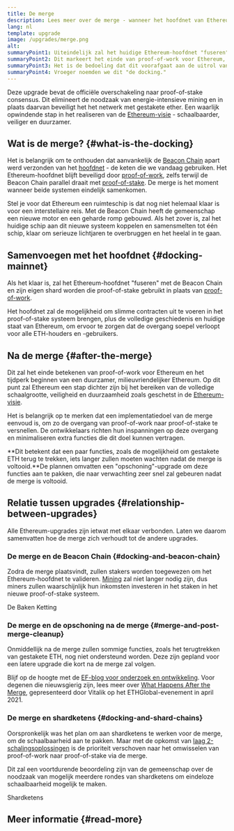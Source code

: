 ```yaml
---
title: De merge
description: Lees meer over de merge - wanneer het hoofdnet van Ethereum wordt gevoegd bij het gecoördineerde proof-of-stake systeem Beacon Chain.
lang: nl
template: upgrade
image: /upgrades/merge.png
alt: 
summaryPoint1: Uiteindelijk zal het huidige Ethereum-hoofdnet "fuseren" met het Beacon Chain proof-of-stake systeem.
summaryPoint2: Dit markeert het einde van proof-of-work voor Ethereum, en de volledige overgang naar proof-of-stake.
summaryPoint3: Het is de bedoeling dat dit voorafgaat aan de uitrol van shardketens.
summaryPoint4: Vroeger noemden we dit "de docking."
---
```


<UpgradeStatus dateKey="page-upgrades-merge-date">
  Deze upgrade bevat de officiële overschakeling naar proof-of-stake consensus. Dit elimineert de noodzaak van energie-intensieve mining en in plaats daarvan beveiligt het het netwerk met gestakete ether. Een waarlijk opwindende stap in het realiseren van de <a href="/roadmap/vision/">Ethereum-visie</a> - schaalbaarder, veiliger en duurzamer.
</UpgradeStatus>

## Wat is de merge? {#what-is-the-docking}

Het is belangrijk om te onthouden dat aanvankelijk de [Beacon Chain](/roadmap/beacon-chain/) apart werd verzonden van het [hoofdnet](/glossary/#mainnet) - de keten die we vandaag gebruiken. Het Ethereum-hoofdnet blijft beveiligd door [proof-of-work](/developers/docs/consensus-mechanisms/pow/), zelfs terwijl de Beacon Chain parallel draait met [proof-of-stake](/developers/docs/consensus-mechanisms/pos/). De merge is het moment wanneer beide systemen eindelijk samenkomen.

Stel je voor dat Ethereum een ruimteschip is dat nog niet helemaal klaar is voor een interstellaire reis. Met de Beacon Chain heeft de gemeenschap een nieuwe motor en een geharde romp gebouwd. Als het zover is, zal het huidige schip aan dit nieuwe systeem koppelen en samensmelten tot één schip, klaar om serieuze lichtjaren te overbruggen en het heelal in te gaan.

## Samenvoegen met het hoofdnet {#docking-mainnet}

Als het klaar is, zal het Ethereum-hoofdnet "fuseren" met de Beacon Chain en zijn eigen shard worden die proof-of-stake gebruikt in plaats van [proof-of-work](/developers/docs/consensus-mechanisms/pow/).

Het hoofdnet zal de mogelijkheid om slimme contracten uit te voeren in het proof-of-stake systeem brengen, plus de volledige geschiedenis en huidige staat van Ethereum, om ervoor te zorgen dat de overgang soepel verloopt voor alle ETH-houders en -gebruikers.

## Na de merge {#after-the-merge}

Dit zal het einde betekenen van proof-of-work voor Ethereum en het tijdperk beginnen van een duurzamer, milieuvriendelijker Ethereum. Op dit punt zal Ethereum een stap dichter zijn bij het bereiken van de volledige schaalgrootte, veiligheid en duurzaamheid zoals geschetst in de [Ethereum-visie](/roadmap/vision/).

Het is belangrijk op te merken dat een implementatiedoel van de merge eenvoud is, om zo de overgang van proof-of-work naar proof-of-stake te versnellen. De ontwikkelaars richten hun inspanningen op deze overgang en minimaliseren extra functies die dit doel kunnen vertragen.

**Dit betekent dat een paar functies, zoals de mogelijkheid om gestakete ETH terug te trekken, iets langer zullen moeten wachten nadat de merge is voltooid.**De plannen omvatten een "opschoning"-upgrade om deze functies aan te pakken, die naar verwachting zeer snel zal gebeuren nadat de merge is voltooid.

## Relatie tussen upgrades {#relationship-between-upgrades}

Alle Ethereum-upgrades zijn ietwat met elkaar verbonden. Laten we daarom samenvatten hoe de merge zich verhoudt tot de andere upgrades.

### De merge en de Beacon Chain {#docking-and-beacon-chain}

Zodra de merge plaatsvindt, zullen stakers worden toegewezen om het Ethereum-hoofdnet te valideren. [Mining](/developers/docs/consensus-mechanisms/pow/mining/) zal niet langer nodig zijn, dus miners zullen waarschijnlijk hun inkomsten investeren in het staken in het nieuwe proof-of-stake systeem.

<ButtonLink to="/roadmap/beacon-chain/">
  De Baken Ketting
</ButtonLink>

### De merge en de opschoning na de merge {#merge-and-post-merge-cleanup}

Onmiddellijk na de merge zullen sommige functies, zoals het terugtrekken van gestakete ETH, nog niet ondersteund worden. Deze zijn gepland voor een latere upgrade die kort na de merge zal volgen.

Blijf op de hoogte met de [EF-blog voor onderzoek en ontwikkeling](https://blog.ethereum.org/category/research-and-development/). Voor degenen die nieuwsgierig zijn, lees meer over [What Happens After the Merge](https://youtu.be/7ggwLccuN5s?t=101), gepresenteerd door Vitalik op het ETHGlobal-evenement in april 2021.

### De merge en shardketens {#docking-and-shard-chains}

Oorspronkelijk was het plan om aan shardketens te werken voor de merge, om de schaalbaarheid aan te pakken. Maar met de opkomst van [laag 2-schalingsoplossingen](/developers/docs/scaling/#layer-2-scaling) is de prioriteit verschoven naar het omwisselen van proof-of-work naar proof-of-stake via de merge.

Dit zal een voortdurende beoordeling zijn van de gemeenschap over de noodzaak van mogelijk meerdere rondes van shardketens om eindeloze schaalbaarheid mogelijk te maken.

<ButtonLink to="/roadmap/danksharding/">
  Shardketens
</ButtonLink>

## Meer informatie {#read-more}

<MergeArticleList />
